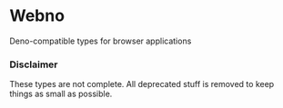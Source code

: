 
# Webno
Deno-compatible types for browser applications

### Disclaimer
These types are not complete. All deprecated stuff is removed to keep things as small as possible.
